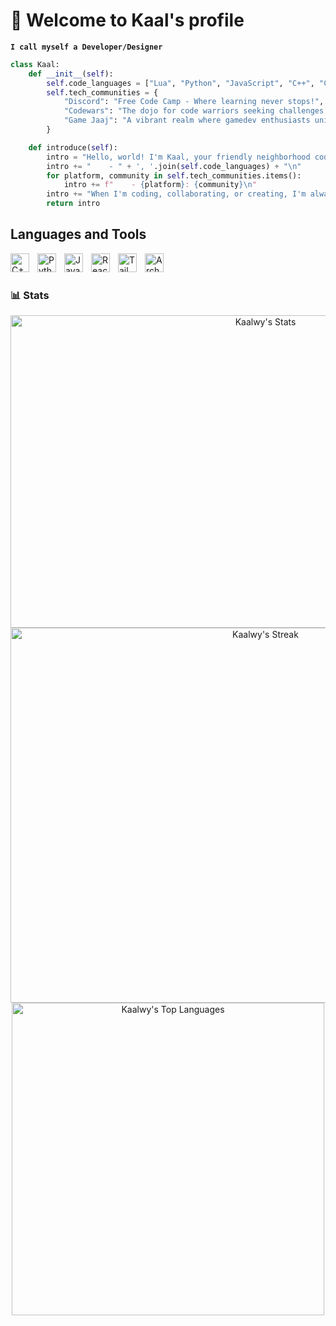 # 🍵 Welcome to Kaal's profile
**`I call myself a Developer/Designer`**
```py
class Kaal:
    def __init__(self):
        self.code_languages = ["Lua", "Python", "JavaScript", "C++", "C", "C#", "Java"]
        self.tech_communities = {
            "Discord": "Free Code Camp - Where learning never stops!",
            "Codewars": "The dojo for code warriors seeking challenges!",
            "Game Jaaj": "A vibrant realm where gamedev enthusiasts unite!"
        }

    def introduce(self):
        intro = "Hello, world! I'm Kaal, your friendly neighborhood coder!\n"
        intro += "    - " + ', '.join(self.code_languages) + "\n"
        for platform, community in self.tech_communities.items():
            intro += f"    - {platform}: {community}\n"
        intro += "When I'm coding, collaborating, or creating, I'm always up to learn and grow!\n"
        return intro
```

## Languages and Tools
<img align="left" alt="C++" width="30px" style="padding-right:10px;" src="https://cdn.jsdelivr.net/gh/devicons/devicon@latest/icons/cplusplus/cplusplus-original.svg"/>     
<img align="left" alt="Python" width="30px" style="padding-right:10px;" src="https://cdn.jsdelivr.net/gh/devicons/devicon@latest/icons/python/python-original.svg"/> 
<img align="left" alt="Java" width="30px" style="padding-right:10px;" src="https://cdn.jsdelivr.net/gh/devicons/devicon@latest/icons/java/java-original.svg"/>
<img align="left" alt="React" width="30px" style="padding-right:10px;" src="https://cdn.jsdelivr.net/gh/devicons/devicon@latest/icons/react/react-original.svg"/>
<img align="left" alt="TailWind" width="30px" style="padding-right:10px;" src="https://cdn.jsdelivr.net/gh/devicons/devicon@latest/icons/tailwindcss/tailwindcss-original.svg"/>
<img align="left" alt="ArchLinux" width="30px" style="padding-right:10px;" src="https://cdn.jsdelivr.net/gh/devicons/devicon@latest/icons/archlinux/archlinux-original.svg"/> <br>

#

### 📊 Stats

<div align="center">
    <a href="https://github-readme-stats.vercel.app/api?username=Kaalwy&theme=tokyonight&show_icons=true&hide_border=true&count_private=true">
        <img src="https://github-readme-stats.vercel.app/api?username=Kaalwy&theme=tokyonight&show_icons=true&hide_border=true&count_private=true" alt="Kaalwy's Stats" width="800" height="500"/>
    </a>
    <br>
    <a href="https://github-readme-streak-stats.herokuapp.com/?user=Kaalwy&theme=tokyonight&hide_border=true">
        <img src="https://github-readme-streak-stats.herokuapp.com/?user=Kaalwy&theme=tokyonight&hide_border=true" alt="Kaalwy's Streak" width="800" height="600"/>
    </a>
    <br>
    <a href="https://github-readme-stats.vercel.app/api/top-langs/?username=Kaalwy&theme=tokyonight&show_icons=true&hide_border=true&layout=compact">
        <img src="https://github-readme-stats.vercel.app/api/top-langs/?username=Kaalwy&theme=tokyonight&show_icons=true&hide_border=true&layout=compact" alt="Kaalwy's Top Languages" width="500" height="500"/>
    </a>
</div>
